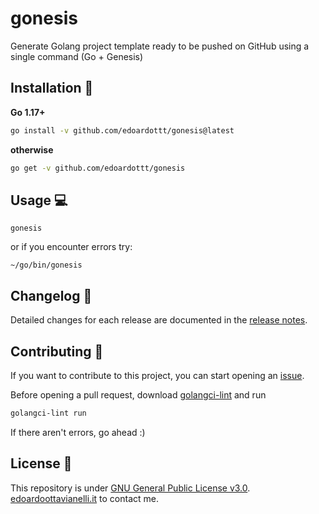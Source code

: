# gonesis

Generate Golang project template ready to be pushed on GitHub using a single command (Go + Genesis)

Installation 📡
-------

**Go 1.17+**

```bash
go install -v github.com/edoardottt/gonesis@latest
```

**otherwise**

```bash
go get -v github.com/edoardottt/gonesis
```

Usage 💻
-------

```console
gonesis
```

or if you encounter errors try:

```console
~/go/bin/gonesis
```

Changelog 📌
-------

Detailed changes for each release are documented in the [release notes](https://github.com/edoardottt/gonesis/releases).

Contributing 🤝
------

If you want to contribute to this project, you can start opening an [issue](https://github.com/edoardottt/gonesis/issues).

Before opening a pull request, download [golangci-lint](https://golangci-lint.run/usage/install/) and run

```bash
golangci-lint run
```

If there aren't errors, go ahead :)

License 📝
-------

This repository is under [GNU General Public License v3.0](https://github.com/edoardottt/gonesis/blob/main/LICENSE).  
[edoardoottavianelli.it](https://www.edoardoottavianelli.it) to contact me.
